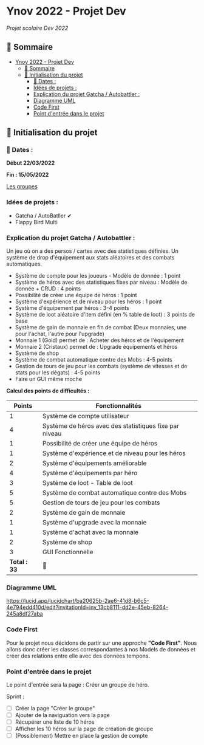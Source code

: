 # Ynov 2022 - Projet Dev

_Projet scolaire Dev 2022_

## 🐧 Sommaire

- [Ynov 2022 - Projet Dev](#ynov-2022---projet-dev)
  - [🐧 Sommaire](#-sommaire)
  - [🚀 Initialisation du projet](#-initialisation-du-projet)
    - [📅 Dates :](#-dates-)
    - [Idées de projets :](#idées-de-projets-)
    - [Explication du projet Gatcha / Autobattler :](#explication-du-projet-gatcha--autobattler-)
    - [Diagramme UML](#diagramme-uml)
    - [Code First](#code-first)
    - [Point d'entrée dans le projet](#point-dentrée-dans-le-projet)

## 🚀 Initialisation du projet

### 📅 Dates :

**Début 22/03/2022**

**Fin : 15/05/2022**

[Les groupes](https://auvencecom-my.sharepoint.com/:x:/g/personal/calvin_seaphanh_ynov_com/EUxJSOmsdAxIrsbqKYzvEjsBMn_ozul2SBlZ9ViMvaduCg?e=mo5wek)

### Idées de projets :

- Gatcha / AutoBatller ✔
- Flappy Bird Multi

### Explication du projet Gatcha / Autobattler :

Un jeu où on a des persos / cartes avec des statistiques définies. Un système de drop d'équipement aux stats aléatoires et des combats automatiques.

- Système de compte pour les joueurs - Modèle de donnée : 1 point
- Système de héros avec des statistiques fixes par niveau : Modèle de donnée + CRUD : 4 points
- Possibilité de créer une équipe de héros : 1 point
- Système d'expérience et de niveau pour les héros : 1 point
- Système d'équipement par héros : 3-4 points
- Système de loot aléatoire d'item défini (en % table de loot) : 3 points de base
- Système de gain de monnaie en fin de combat (Deux monnaies, une pour l'achat, l'autre pour l'upgrade)
- Monnaie 1 (Gold) permet de : Acheter des héros et de l'équipement
- Monnaie 2 (Cristaux) permet de : Upgrade équipements et héros
- Système de shop
- Système de combat automatique contre des Mobs : 4-5 points
- Gestion de tours de jeu pour les combats (système de vitesses et de stats pour les dégats) : 4-5 points
- Faire un GUI même moche

**Calcul des points de difficultés :**

| Points         | Fonctionnalités                                        |
| -------------- | ------------------------------------------------------ |
| 1              | Système de compte utilisateur                          |
| 4              | Système de héros avec des statistiques fixe par niveau |
| 1              | Possibilité de créer une équipe de héros               |
| 1              | Système d'expérience et de niveau pour les héros       |
| 2              | Système d'équipements améliorable                      |
| 4              | Système d'équipements par héro                         |
| 3              | Système de loot - Table de loot                        |
| 5              | Système de combat automatique contre des Mobs          |
| 5              | Gestion de tours de jeu pour les combats               |
| 2              | Système de gain de monnaie                             |
| 1              | Système d'upgrade avec la monnaie                      |
| 1              | Système d'achat avec la monnaie                        |
| 2              | Système de shop                                        |
| 3              | GUI Fonctionnelle                                      |
| **Total : 33** | 🎉                                                     |

### Diagramme UML

https://lucid.app/lucidchart/ba20625b-2ae6-41d8-b6c5-4e794edd410d/edit?invitationId=inv_13cb8111-dd2e-45eb-8264-245a8df27aba

### Code First

Pour le projet nous décidons de partir sur une approche **"Code First"**.
Nous allons donc créer les classes correspondantes à nos Models de données et créer des relations entre elle avec des données tempons.

### Point d'entrée dans le projet

Le point d'entrée sera la page : Créer un groupe de héro.

Sprint :

- [ ] Créer la page "Créer le groupe"
- [ ] Ajouter de la naviguation vers la page
- [ ] Récupérer une liste de 10 héros
- [ ] Afficher les 10 héros sur la page de création de groupe
- [ ] (Possiblement) Mettre en place la gestion de compte
